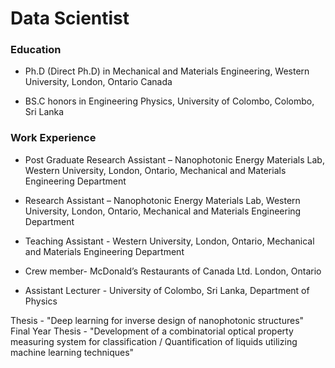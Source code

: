 # Data Scientist

### Education
- Ph.D (Direct Ph.D) in Mechanical and Materials Engineering, Western University, London, Ontario Canada

- BS.C honors in Engineering Physics, University of Colombo, Colombo, Sri Lanka

### Work Experience
- Post Graduate Research Assistant – Nanophotonic Energy Materials Lab, Western University, London, Ontario, Mechanical and Materials Engineering Department	

- Research Assistant – Nanophotonic Energy Materials Lab, Western University, London, Ontario, Mechanical and Materials Engineering Department	 
- Teaching Assistant - Western University, London, Ontario, Mechanical and Materials Engineering Department	
- Crew member-  McDonald’s Restaurants of Canada Ltd. London, Ontario
- Assistant Lecturer - University of Colombo, Sri Lanka, Department of Physics                                                   

Thesis - "Deep learning for inverse design of nanophotonic structures"
Final Year Thesis - "Development of a combinatorial optical property measuring system for classification / Quantification of liquids utilizing machine learning techniques" 
